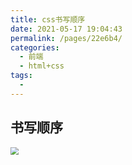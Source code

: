 ```yaml
---
title: css书写顺序
date: 2021-05-17 19:04:43
permalink: /pages/22e6b4/
categories:
  - 前端
  - html+css
tags:
  - 
---
```



## 书写顺序

<img src="https://gitee.com/lukexiaoasusual/images/raw/master/img/20210414115721.png" style="zoom:80%;" />